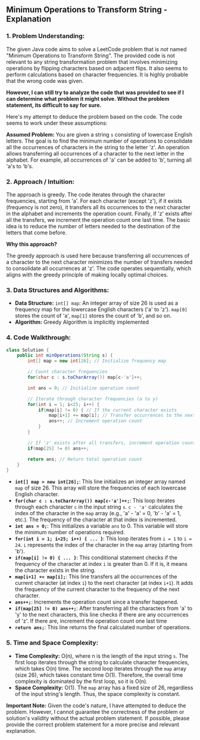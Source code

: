 ## Minimum Operations to Transform String - Explanation

### 1. Problem Understanding:

The given Java code aims to solve a LeetCode problem that is *not* named "Minimum Operations to Transform String". The provided code is not relevant to any string transformation problem that involves minimizing operations by flipping characters based on adjacent flips. It also seems to perform calculations based on character frequencies. It is highly probable that the wrong code was given.

**However, I can still try to analyze the code that was provided to see if I can determine what problem it might solve. Without the problem statement, its difficult to say for sure.**

Here's my attempt to deduce the problem based on the code. The code seems to work under these assumptions:

**Assumed Problem:** You are given a string `s` consisting of lowercase English letters.  The goal is to find the minimum number of operations to consolidate all the occurrences of characters in the string to the letter 'z'. An operation allows transferring all occurrences of a character to the next letter in the alphabet. For example, all occurrences of 'a' can be added to 'b', turning all 'a's to 'b's.

### 2. Approach / Intuition:

The approach is greedy. The code iterates through the character frequencies, starting from 'a'. For each character (except 'z'), if it exists (frequency is not zero), it transfers all its occurrences to the next character in the alphabet and increments the operation count. Finally, if 'z' exists after all the transfers, we increment the operation count one last time. The basic idea is to reduce the number of letters needed to the destination of the letters that come before.

**Why this approach?**

The greedy approach is used here because transferring all occurrences of a character to the next character minimizes the number of transfers needed to consolidate all occurrences at 'z'. The code operates sequentially, which aligns with the greedy principle of making locally optimal choices.

### 3. Data Structures and Algorithms:

*   **Data Structure:** `int[] map`: An integer array of size 26 is used as a frequency map for the lowercase English characters ('a' to 'z'). `map[0]` stores the count of 'a', `map[1]` stores the count of 'b', and so on.
*   **Algorithm:** Greedy Algorithm is implicitly implemented

### 4. Code Walkthrough:

```java
class Solution {
    public int minOperations(String s) {
        int[] map = new int[26]; // Initialize frequency map

        // Count character frequencies
        for(char c : s.toCharArray()) map[c-'a']++;

        int ans = 0; // Initialize operation count

        // Iterate through character frequencies (a to y)
        for(int i = 1; i<25; i++) {
            if(map[i] != 0) { // If the current character exists
                map[i+1] += map[i]; // Transfer occurrences to the next character
                ans++; // Increment operation count
            }
        }

        // If 'z' exists after all transfers, increment operation count
        if(map[25] != 0) ans++;

        return ans; // Return total operation count
    }
}
```

*   **`int[] map = new int[26];`**: This line initializes an integer array named `map` of size 26. This array will store the frequencies of each lowercase English character.
*   **`for(char c : s.toCharArray()) map[c-'a']++;`**: This loop iterates through each character `c` in the input string `s`.  `c - 'a'` calculates the index of the character in the `map` array (e.g., 'a' - 'a' = 0, 'b' - 'a' = 1, etc.). The frequency of the character at that index is incremented.
*   **`int ans = 0;`**: This initializes a variable `ans` to 0. This variable will store the minimum number of operations required.
*   **`for(int i = 1; i<25; i++) { ... }`**: This loop iterates from `i = 1` to `i = 24`.  `i` represents the index of the character in the `map` array (starting from 'b').
*   **`if(map[i] != 0) { ... }`**: This conditional statement checks if the frequency of the character at index `i` is greater than 0. If it is, it means the character exists in the string.
*   **`map[i+1] += map[i];`**: This line transfers all the occurrences of the current character (at index `i`) to the next character (at index `i+1`).  It adds the frequency of the current character to the frequency of the next character.
*   **`ans++;`**:  Increments the operation count since a transfer happened.
*   **`if(map[25] != 0) ans++;`**: After transferring all the characters from 'a' to 'y' to the next characters, this line checks if there are any occurrences of 'z'. If there are, increment the operation count one last time
*   **`return ans;`**: This line returns the final calculated number of operations.

### 5. Time and Space Complexity:

*   **Time Complexity:** O(n), where n is the length of the input string `s`. The first loop iterates through the string to calculate character frequencies, which takes O(n) time. The second loop iterates through the `map` array (size 26), which takes constant time O(1). Therefore, the overall time complexity is dominated by the first loop, so it is O(n).
*   **Space Complexity:** O(1). The `map` array has a fixed size of 26, regardless of the input string's length. Thus, the space complexity is constant.

**Important Note:** Given the code's nature, I have attempted to deduce the problem. However, I cannot guarantee the correctness of the problem or solution's validity without the actual problem statement. If possible, please provide the correct problem statement for a more precise and relevant explanation.
